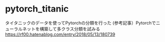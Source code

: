 # pytorch_titanic
タイタニックのデータを使ってPytorchの分類を行った
(参考記事）Pytorchでニューラルネットを構築して多クラス分類を試みる　https://rf00.hatenablog.com/entry/2018/05/13/180739
